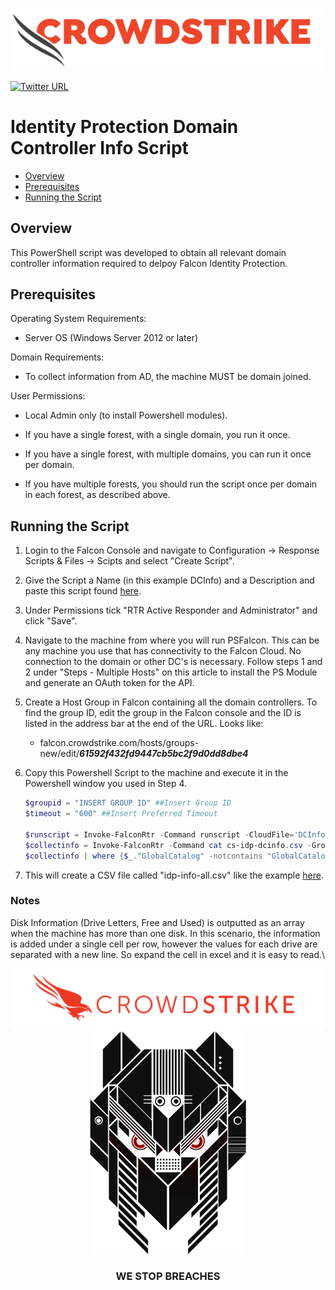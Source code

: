 ![CrowdStrike FalconIDP](https://raw.githubusercontent.com/CrowdStrike/falconpy/main/docs/asset/cs-logo.png)

[![Twitter URL](https://img.shields.io/twitter/url?label=Follow%20%40CrowdStrike&style=social&url=https%3A%2F%2Ftwitter.com%2FCrowdStrike)](https://twitter.com/CrowdStrike)<br/>

# Identity Protection Domain Controller Info Script


+ [Overview](#overview)
+ [Prerequisites](#prerequisites)
+ [Running the Script](#running-the-script)

## Overview
This PowerShell script was developed to obtain all relevant domain controller information required to delpoy Falcon Identity Protection.

## Prerequisites
Operating System Requirements:
* Server OS (Windows Server 2012 or later)

Domain Requirements:
* To collect information from AD, the machine MUST be domain joined. 

User Permissions:
* Local Admin only (to install Powershell modules). 

* If you have a single forest, with a single domain, you run it once.
* If you have a single forest, with multiple domains, you can run it once per domain.
* If you have multiple forests, you should run the script once per domain in each forest, as described above.

## Running the Script
1. Login to the Falcon Console and navigate to Configuration → Response Scripts & Files → Scipts and select "Create Script". 
2. Give the Script a Name (in this example DCInfo) and a Description and paste this script found [here](./CS-DCInfo.ps1).
3. Under Permissions tick "RTR Active Responder and Administrator" and click "Save".
4. Navigate to the machine from where you will run PSFalcon. This can be any machine you use that has connectivity to the Falcon Cloud. No connection to the domain or other DC's is necessary. Follow steps 1 and 2 under "Steps - Multiple Hosts" on this article to install the PS Module and generate an OAuth token for the API. 
5. Create a Host Group in Falcon containing all the domain controllers. To find the group ID, edit the group in the Falcon console and the ID is listed in the address bar at the end of the URL. Looks like: 
    * falcon.crowdstrike.com/hosts/groups-new/edit/***61592f432fd9447cb5bc2f9d0dd8dbe4***

6. Copy this Powershell Script to the machine and execute it in the Powershell window you used in Step 4. 
    ```powershell
    $groupid = "INSERT GROUP ID" ##Insert Group ID
    $timeout = "600" ##Insert Preferred Timeout
    
    $runscript = Invoke-FalconRtr -Command runscript -CloudFile='DCInfo' -GroupId $groupid -Timeout $timeout
    $collectinfo = Invoke-FalconRtr -Command cat cs-idp-dcinfo.csv -GroupId $groupid -Timeout $timeout | Select-Object -ExpandProperty stdout | convertfrom-csv
    $collectinfo | where {$_."GlobalCatalog" -notcontains "GlobalCatalog"} | Export-Csv -NoTypeInformation cs-idp-dcinfo-all.csv
    ```
7. This will create a CSV file called "idp-info-all.csv" like the example [here](./cs-idp-dcinfo-all.csv).

### Notes

Disk Information (Drive Letters, Free and Used) is outputted as an array when the machine has more than one disk. In this scenario, the information is added under a single cell per row, however the values for each drive are separated with a new line. So expand the cell in excel and it is easy to read.\\


<p align="center"><img src="https://raw.githubusercontent.com/CrowdStrike/falconpy/main/docs/asset/cs-logo-footer.png"><BR/><img width="250px" src="https://raw.githubusercontent.com/CrowdStrike/falconpy/main/docs/asset/adversary-red-eyes.png"></P>
<h3><P align="center">WE STOP BREACHES</P></h3>